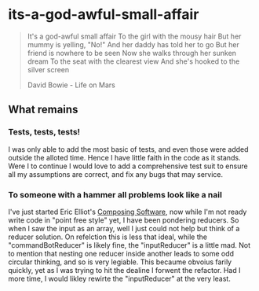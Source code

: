 # its-a-god-awful-small-affair

> It's a god-awful small affair
> To the girl with the mousy hair
> But her mummy is yelling, "No!"
> And her daddy has told her to go
> But her friend is nowhere to be seen
> Now she walks through her sunken dream
> To the seat with the clearest view
> And she's hooked to the silver screen
> 
> David Bowie - Life on Mars

## What remains

### Tests, tests, tests!

I was only able to add the most basic of tests, and even those were added outside the alloted time. Hence I have little faith in the code as it stands. Were I to continue I would love to add a comprehensive test suit to ensure all my assumptions are correct, and fix any bugs that may service.

### To someone with a hammer all problems look like a nail

I've just started Eric Elliot's [Composing Software](https://leanpub.com/composingsoftware), now while I'm not ready write code in "point free style" yet, I have been pondering reducers. So when I saw the input as an array, well I just could not help but think of a reducer solution. On refelction this is less that ideal, while the "commandBotReducer" is likely fine, the "inputReducer" is a little mad. Not to mention that nesting one reducer inside another leads to some odd circular thinking, and so is very legiable. This becaume obvoius farily quickly, yet as I was trying to hit the dealine I forwent the refactor. Had I more time, I would likley rewirte the "inputReducer" at the very least. 